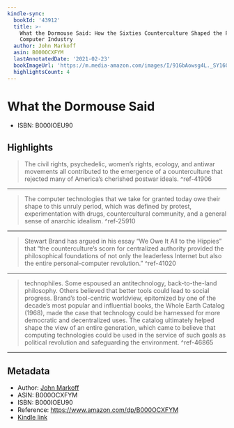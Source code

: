 ```yaml
---
kindle-sync:
  bookId: '43912'
  title: >-
    What the Dormouse Said: How the Sixties Counterculture Shaped the Personal
    Computer Industry
  author: John Markoff
  asin: B000OCXFYM
  lastAnnotatedDate: '2021-02-23'
  bookImageUrl: 'https://m.media-amazon.com/images/I/91GbAowsg4L._SY160.jpg'
  highlightsCount: 4
---
```

# What the Dormouse Said

* ISBN: B000IOEU90

## Highlights
> The civil rights, psychedelic, women’s rights, ecology, and antiwar movements all contributed to the emergence of a counterculture that rejected many of America’s cherished postwar ideals. ^ref-41906

---
> The computer technologies that we take for granted today owe their shape to this unruly period, which was defined by protest, experimentation with drugs, countercultural community, and a general sense of anarchic idealism. ^ref-25910

---
> Stewart Brand has argued in his essay “We Owe It All to the Hippies” that “the counterculture’s scorn for centralized authority provided the philosophical foundations of not only the leaderless Internet but also the entire personal-computer revolution.” ^ref-41020

---
> technophiles. Some espoused an antitechnology, back-to-the-land philosophy. Others believed that better tools could lead to social progress. Brand’s tool-centric worldview, epitomized by one of the decade’s most popular and influential books, the Whole Earth Catalog (1968), made the case that technology could be harnessed for more democratic and decentralized uses. The catalog ultimately helped shape the view of an entire generation, which came to believe that computing technologies could be used in the service of such goals as political revolution and safeguarding the environment. ^ref-46865

---

## Metadata
* Author: [John Markoff](https://www.amazon.comundefined)
* ASIN: B000OCXFYM
* ISBN: B000IOEU90
* Reference: https://www.amazon.com/dp/B000OCXFYM
* [Kindle link](kindle://book?action=open&asin=B000OCXFYM)
